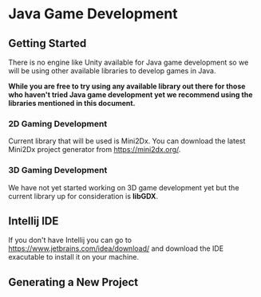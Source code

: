 Java Game Development
=====================

## Getting Started

There is no engine like Unity available for Java
game development so we will be using other available
libraries to develop games in Java.

**While you are free to try using any available library
out there for those who haven't tried Java game development
yet we recommend using the libraries mentioned in this document.**

### 2D Gaming Development

Current library that will be used is Mini2Dx.
You can download the latest Mini2Dx project generator
from https://mini2dx.org/.

### 3D Gaming Development

We have not yet started working on 3D game development
yet but the current library up for consideration is **libGDX**.

## Intellij IDE

If you don't have Intellij you can go to
https://www.jetbrains.com/idea/download/
and download the IDE exacutable to install it on your
machine.

## Generating a New Project
